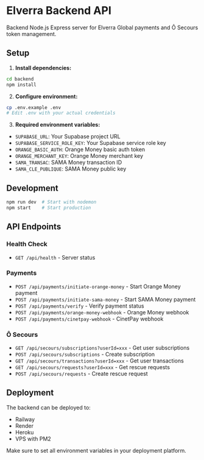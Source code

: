 # Elverra Backend API

Backend Node.js Express server for Elverra Global payments and Ô Secours token management.

## Setup

1. **Install dependencies:**
```bash
cd backend
npm install
```

2. **Configure environment:**
```bash
cp .env.example .env
# Edit .env with your actual credentials
```

3. **Required environment variables:**
- `SUPABASE_URL`: Your Supabase project URL
- `SUPABASE_SERVICE_ROLE_KEY`: Your Supabase service role key
- `ORANGE_BASIC_AUTH`: Orange Money basic auth token
- `ORANGE_MERCHANT_KEY`: Orange Money merchant key
- `SAMA_TRANSAC`: SAMA Money transaction ID
- `SAMA_CLE_PUBLIQUE`: SAMA Money public key

## Development

```bash
npm run dev  # Start with nodemon
npm start    # Start production
```

## API Endpoints

### Health Check
- `GET /api/health` - Server status

### Payments
- `POST /api/payments/initiate-orange-money` - Start Orange Money payment
- `POST /api/payments/initiate-sama-money` - Start SAMA Money payment
- `POST /api/payments/verify` - Verify payment status
- `POST /api/payments/orange-money-webhook` - Orange Money webhook
- `POST /api/payments/cinetpay-webhook` - CinetPay webhook

### Ô Secours
- `GET /api/secours/subscriptions?userId=xxx` - Get user subscriptions
- `POST /api/secours/subscriptions` - Create subscription
- `GET /api/secours/transactions?userId=xxx` - Get user transactions
- `GET /api/secours/requests?userId=xxx` - Get rescue requests
- `POST /api/secours/requests` - Create rescue request

## Deployment

The backend can be deployed to:
- Railway
- Render
- Heroku
- VPS with PM2

Make sure to set all environment variables in your deployment platform.
